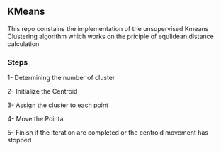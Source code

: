 ## KMeans

This repo constains the implementation of the unsupervised Kmeans Clustering algorithm which works on the priciple of equlidean distance calculation 

### Steps

1- Determining the number of cluster

2- Initialize the Centroid

3- Assign the cluster to each point

4- Move the Pointa

5- Finish if the iteration are completed or the centroid movement has stopped
